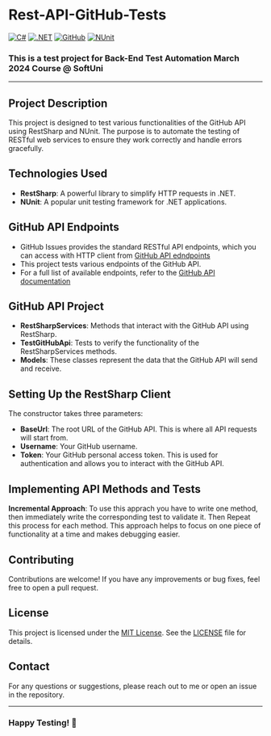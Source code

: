 # Rest-API-GitHub-Tests
[![C#](https://img.shields.io/badge/Made%20with-C%23-239120.svg)](https://learn.microsoft.com/en-us/dotnet/csharp/)
[![.NET](https://img.shields.io/badge/.NET-5C2D91.svg)](https://dotnet.microsoft.com/)
[![GitHub](https://img.shields.io/badge/Hosted%20on-GitHub-181717.svg)](https://github.com/)
[![NUnit](https://img.shields.io/badge/tested%20with-NUnit-22B2B0.svg)](https://nunit.org/)

### This is a test project for **Back-End Test Automation** March 2024 Course @ SoftUni
---
## Project Description
This project is designed to test various functionalities of the GitHub API using RestSharp and NUnit. The purpose is to automate the testing of RESTful web services to ensure they work correctly and handle errors gracefully.

## Technologies Used
- **RestSharp**: A powerful library to simplify HTTP requests in .NET.
- **NUnit**: A popular unit testing framework for .NET applications.

## GitHub API Endpoints
- GitHub Issues provides the standard RESTful API endpoints, which you can access with HTTP client from [GitHub API edndpoints](https://api.github.com)
- This project tests various endpoints of the GitHub API.
- For a full list of available endpoints, refer to the [GitHub API documentation](https://docs.github.com/en/rest)

## GitHub API Project 
- **RestSharpServices**: Methods that interact with the GitHub API using RestSharp.
- **TestGitHubApi**: Tests to verify the functionality of the RestSharpServices methods.
- **Models**: These classes represent the data that the GitHub API will send and receive.

## Setting Up the RestSharp Client
The constructor takes three parameters:
- **BaseUrl**: The root URL of the GitHub API. This is where all API requests will start from.
- **Username**: Your GitHub username.
- **Token**: Your GitHub personal access token. This is used for authentication and allows you to interact with the GitHub API.

## Implementing API Methods and Tests
 **Incremental Approach**: To use this apprach you have to write one method, then immediately write the corresponding test to validate it. Then Repeat this process for each method. This approach helps to focus on one piece of functionality at a time and makes debugging easier.

## Contributing
Contributions are welcome! If you have any improvements or bug fixes, feel free to open a pull request.

## License
This project is licensed under the [MIT License](LICENSE). See the [LICENSE](LICENSE) file for details.

## Contact
For any questions or suggestions, please reach out to me or open an issue in the repository.

---
### Happy Testing! 🚀
